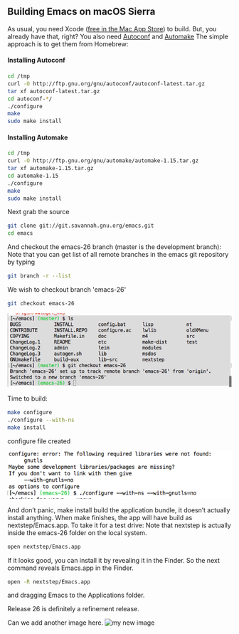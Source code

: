 ## Building Emacs on macOS Sierra
As usual, you need Xcode ([free in the Mac App Store][Xcode]) to build. But, you already have that, right?
You also need [Autoconf](https://www.gnu.org/software/autoconf/) and [Automake](http://www.gnu.org/software/automake/) The simple approach is to get them from Homebrew:

#### Installing Autoconf
```sh
cd /tmp
curl -O http://ftp.gnu.org/gnu/autoconf/autoconf-latest.tar.gz
tar xf autoconf-latest.tar.gz
cd autoconf-*/
./configure
make
sudo make install
```
#### Installing Automake
```sh
cd /tmp
curl -O http://ftp.gnu.org/gnu/automake/automake-1.15.tar.gz
tar xf automake-1.15.tar.gz
cd automake-1.15
./configure
make
sudo make install
```
Next grab the source
```sh
git clone git://git.savannah.gnu.org/emacs.git
cd emacs
```
And checkout the emacs-26 branch (master is the development branch):
Note that you can get list of all remote branches in the emacs git repository
by typing 
```sh
git branch -r --list
```
We wish to checkout branch 'emacs-26'
```sh
git checkout emacs-26
```
![emacs-26 branch](emacs1.png)

Time to build:
```sh
make configure
./configure --with-ns
make install
```

configure file created

![configure file built](emacs%20configure.png)

And don’t panic, make install build the application bundle, it doesn’t actually install anything. When make finishes, the app will have build as nextstep/Emacs.app. To take it for a test drive:
Note that nextstep is actually inside the emacs-26 folder on the local system.

```sh
open nextstep/Emacs.app
```

If it looks good, you can install it by revealing it in the Finder. So the next command reveals Emacs.app in the Finder.

```sh
open -R nextstep/Emacs.app
```

and dragging Emacs to the Applications folder.

Release 26 is definitely a refinement release. 


Can we add another image here.
![my new image](/Users/vasantkj/documentation/emacs1.png)


[Xcode]:(https://itunes.apple.com/us/app/xcode/id497799835)


